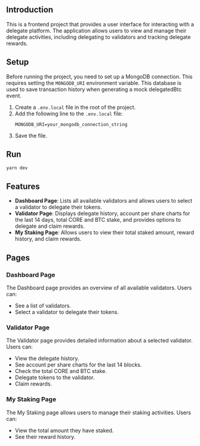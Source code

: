 ## Introduction
This is a frontend project that provides a user interface for interacting with a delegate platform. The application allows users to view and manage their delegate activities, including delegating to validators and tracking delegate rewards.

## Setup
Before running the project, you need to set up a MongoDB connection. This requires setting the `MONGODB_URI` environment variable. This database is used to save transaction history when generating a mock delegatedBtc event.

1. Create a `.env.local` file in the root of the project.
2. Add the following line to the `.env.local` file:
    ```env.local
    MONGODB_URI=your_mongodb_connection_string
    ```
3. Save the file.

## Run
```yarn dev```


## Features
- **Dashboard Page**: Lists all available validators and allows users to select a validator to delegate their tokens.
- **Validator Page**: Displays delegate history, account per share charts for the last 14 days, total CORE and BTC stake, and provides options to delegate and claim rewards.
- **My Staking Page**: Allows users to view their total staked amount, reward history, and claim rewards.

## Pages

### Dashboard Page
The Dashboard page provides an overview of all available validators. Users can:
- See a list of validators.
- Select a validator to delegate their tokens.

### Validator Page
The Validator page provides detailed information about a selected validator. Users can:
- View the delegate history.
- See account per share charts for the last 14 blocks.
- Check the total CORE and BTC stake.
- Delegate tokens to the validator.
- Claim rewards.

### My Staking Page
The My Staking page allows users to manage their staking activities. Users can:
- View the total amount they have staked.
- See their reward history.

